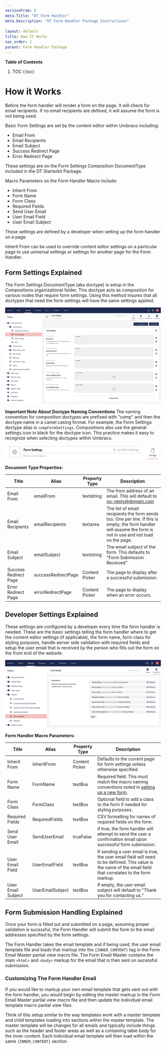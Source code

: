 ```yaml
---
versionFrom: 8
meta.Title: "DT Form Handler"
meta.Description: "DT Form Handler Package Instructions"

layout: default
title: How It Works
nav_order: 1
parent: Form Handler Package
---
```


**Table of Contents**
1. TOC
{:toc}

# How it Works

Before the form handler will render a form on the page. It will check for email recipients. If no email recipients are defined, it will assume the form is not being used.

Basic Form Settings are set by the content editor within Umbraco including: 

- Email From
- Email Recipients
- Email Subject
- Success Redirect Page
- Error Redirect Page

These settings are on the Form Settings Composition DocumentType included in the DT Starterkit Package.

Macro Parameters on the Form Handler Macro include:

- Inherit From
- Form Name
- Form Class
- Required Fields
- Send User Email
- User Email Field
- User Email Subject

These settings are defined by a developer when setting up the form handler on a page.

Inherit From can be used to override content editor settings on a particular page to use universal settings or settings for another page for the Form Handler.

## Form Settings Explained

The Form Settings DocumentType (aka doctype) is setup in the Compositions organizational folder. This doctype acts as composition for various nodes that require form settings. Using this method insures that all doctypes that need the form settings will have the same settings applied.

![Form Settings Doctype](images/v8/form-settings-doctype.png)

**Important Note About Doctype Naming Conventions** The naming convention for composition doctypes are prefixed with "comp" and then the doctype name in a camel casing format. For example, the Form Settings doctype alias is `compFormSettings`. Compositions also use the general settings icon in black for the doctype icon. This practice makes it easy to recognize when selecting doctypes within Umbraco.

![Form Settings Doctype Naming](images/v8/form-settings-doctype-naming.png)

**Document Type Properties:**

| Title | Alias | Property Type | Description |
|-------|-------|---------------|-------------|
| Email From | emailFrom | textstring | The from address of an email. This will default to no-reply@domain.com |
| Email Recipients | emailRecipients | textarea | The list of email recipients the form sends too. One per line. If this is empty, the form handler will assume the form is not in use and not load on the page. |
| Email Subject | emailSubject | textstring | The email subject of the form. This defaults to "Form Submission Received" |
| Success Redirect Page | successRedirectPage | Content Picker | The page to display after a successful submission. |
| Error Redirect Page | errorRedirectPage | Content Picker | The page to display when an error occurs. |

## Developer Settings Explained

These settings are configured by a developer every time the form handler is needed. These are the basic settings telling the form handler where to get the content editor settings (if applicable), the form name, form class for styling purposes, handle server side validation with required fields and setup the user email that is received by the person who fills out the form on the front end of the website.

![Form Handler Macro Parameters](images/v8/form-handler-macro-parameters.png)

**Form Handler Macro Parameters:**

| Title | Alias | Property Type | Description |
|-------|-------|---------------|-------------|
| Inherit From | InheritFrom | Content Picker | Defaults to the current page for form settings unless otherwise specified.|
| Form Name | FormName | textBox | Required field. This must match the macro naming conventions noted in [setting up a new form](Using-The-Form-Handler.md#setup-a-new-form). |
| Form Class | FormClass | textBox | Optional field to add a class to the form if needed for styling purposes. |
| Required Fields | RequiredFields | textBox | CSV formatting for names of required fields on the form. |
| Send User Email | SendUserEmail | trueFalse | if true, the form handler will attempt to send the user a confirmation email upon successful form submission. |
| User Email Field | UserEmailField | textBox | If sending a user email is true, the user email field will need to be definied. This value is the name of the email field that correlates to the form markup. |
| User Email Subject | UserEmailSubject | textBox | If empty, the user email subject will default to "Thank you for contacting us." |

## Form Submission Handling Explained

Once your form is filled out and submitted on a page, assuming proper validation is sucessful, the Form Handler will submit the form to the email addresses specified by the form settings.

The Form Handler takes the email template and if being used, the user email template file and loads that markup into the `{INNER_CONTENT}` tag in the Form Email Master partial view macro file. The Form Email Master contains the main `<html>` and `<body>` markup for the email that is then sent on sucessful submission. 

### Customizing The Form Handler Email

If you would like to markup your own email template that gets sent out with the form handler, you would begin by editing the master markup in the Form Email Master partial view macro file and then update the individual email template macro partial view files. 

Think of this setup similar to the way templates work with a master template and child templates loading into sections within the master template. The master template will be changes for all emails and typically include things such as the header and footer areas as well as a containing table body for the inner content. Each individual email template will then load within the same `{INNER_CONTENT}` section. 

